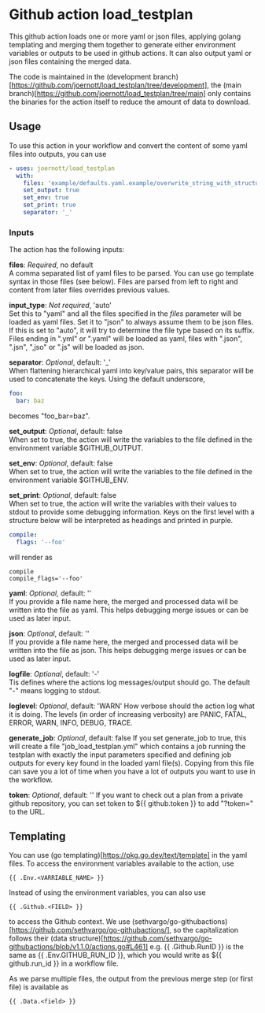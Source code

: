 # Github action load_testplan
This github action loads one or more yaml or json files, applying golang templating and
merging them together to generate either environment variables or outputs to be
used in github actions. It can also output yaml or json files containing the merged data.

The code is maintained in the (development branch)[https://github.com/joernott/load_testplan/tree/development],
the (main branch)[https://github.com/joernott/load_testplan/tree/main] only
contains the binaries for the action itself to reduce the amount of data to
download.

## Usage
To use this action in your workflow and convert the content of some yaml files into outputs, you can use
```yaml
- uses: joernott/load_testplan
  with:
    files: 'example/defaults.yaml.example/overwrite_string_with_structure.yaml'
    set_output: true
    set_env: true
    set_print: true
    separator: '_'
```

### Inputs
The action has the following inputs:

**files**: _Required_, no default  
A comma separated list of yaml files to be parsed. You can use go template
syntax in those files (see below). Files are parsed from left to right and
content from later files overrides previous values.

**input_type**: _Not required_, 'auto'  
Set this to "yaml" and all the files specified in the _files_ parameter will be
loaded as yaml files. Set it to "json" to always assume them to be json files.
If this is set to "auto", it will try to determine the file type based on its
suffix. Files ending in ".yml" or ".yaml" will be loaded as yaml, files with
".json", ".jsn", ",jso" or ".js" will be loaded as json.

**separator**: _Optional_, default: '_'  
When flattening hierarchical yaml into key/value pairs, this separator will be
used to concatenate the keys. Using the default underscore,
```yaml
foo:
  bar: baz
```
becomes "foo_bar=baz".

**set_output**: _Optional_, default: false  
When set to true, the action will write the variables to the file defined in
the environment variable $GITHUB_OUTPUT.

**set_env**: _Optional_, default: false  
When set to true, the action will write the variables to the file defined in
the environment variable $GITHUB_ENV.

**set_print**: _Optional_, default: false  
When set to true, the action will write the variables with their values to
stdout to provide some debugging information. Keys on the first level with a
structure below will be interpreted as headings and printed in purple.

```yaml
compile:
  flags: '--foo'
```

will render as

```
compile
compile_flags='--foo'
```

**yaml**: _Optional_, default: ''  
If you provide a file name here, the merged and processed data will be written
into the file as yaml. This helps debugging merge issues or can be used as later input.

**json**: _Optional_, default: ''  
If you provide a file name here, the merged and processed data will be written
into the file as json. This helps debugging merge issues or can be used as later input.

**logfile**: _Optional_, default: '-'  
Tis defines where the actions log messages/output should go. The default "-"
means logging to stdout.

**loglevel**: _Optional_, default: 'WARN'
How verbose should the action log what it is doing. The levels (in order of
increasing verbosity) are PANIC, FATAL, ERROR, WARN, INFO, DEBUG, TRACE.

**generate_job**: _Optional_, default: false
If you set generate_job to true, this will create a file "job_load_testplan.yml" which
contains a job running the testplan with exactly the input parameters specified and defining
job outputs for every key found in the loaded yaml file(s). Copying from this
file can save you a lot of time when you have a lot of outputs you want to use in the workflow.

**token**: _Optional_, default: ''
If you want to check out a plan from a private github repository, you can set token to
${{ github.token }} to add "?token=<dynamic token>" to the URL.

## Templating

You can use (go templating)[https://pkg.go.dev/text/template] in the yaml files.
To access the environment variables available to the action, use
```
{{ .Env.<VARRIABLE_NAME> }}
```

Instead of using the environment variables, you can also use 
```
{{ .Github.<FIELD> }}
```
to access the Github context. We use (sethvargo/go-githubactions)[https://github.com/sethvargo/go-githubactions/],
so the capitalization follows their (data structure)[https://github.com/sethvargo/go-githubactions/blob/v1.1.0/actions.go#L461]
e.g. {{ .Github.RunID }} is the same as {{ .Env.GITHUB_RUN_ID }}, which
you would write as ${{ github.run_id }} in a workflow file.

As we parse multiple files, the output from the previous merge step (or first file) is available
as 
```
{{ .Data.<field> }}
```
